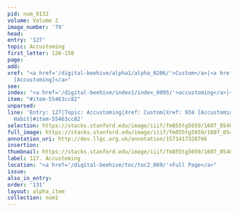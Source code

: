 ```yaml
---
pid: num_0132
volume: Volume 2
image_number: '79'
head:
entry: '127'
topic: Accustoming
first_letter: 126-150
page:
add:
xref: "<a href='/digital-beehive/alpha1/alpha_0206/'>Custom</a>|<a href='/digital-beehive/num4/num_1247/'>934
  [Accustoming]</a>"
see:
index: "<a href='/digital-beehive/index1/index_0095/'>accustoming</a>|<a href='/digital-beehive/index2/index_1800/'>Habit</a>"
item: "#item-55463cc82"
unparsed:
line: 'Entry: 127|Topic: Accustoming|Xref: Custom|Xref: 934 [Accustoming]|Index: accustoming|Index:
  Habit|#item-55463cc82'
selection: https://stacks.stanford.edu/image/iiif/fm855tg5659/1607_0546/286,3068,3054,559/full/0/default.jpg
full_image: https://stacks.stanford.edu/image/iiif/fm855tg5659/1607_0546/full/full/0/default.jpg
annotation_uri: http://dev.llgc.org.uk/annotation/1571417328766
insertion:
thumbnail: https://stacks.stanford.edu/image/iiif/fm855tg5659/1607_0546/286,3068,600,180/250,/0/default.jpg
label: 127. Accustoming
location: "<a href='/digital-beehive/toc/toc2_069/'>Full Page</a>"
issue:
also_in_entry:
order: '131'
layout: alpha_item
collection: num1
---
```

